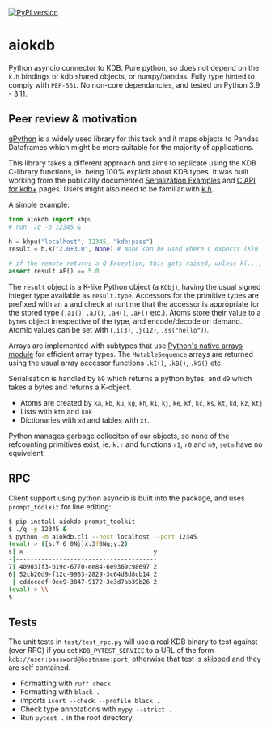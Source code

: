 [![PyPI version](https://badge.fury.io/py/aiokdb.svg)](https://badge.fury.io/py/aiokdb)

# aiokdb
Python asyncio connector to KDB. Pure python, so does not depend on the `k.h` bindings or kdb shared objects, or numpy/pandas. Fully type hinted to comply with `PEP-561`. No non-core dependancies, and tested on Python 3.9 - 3.11.

## Peer review & motivation

[qPython](https://github.com/exxeleron/qPython) is a widely used library for this task and it maps objects to Pandas Dataframes which might be more suitable for the majority of applications.

This library takes a different approach and aims to replicate using the KDB C-library functions, ie. being 100% explicit about KDB types. It was built working from the publically documented [Serialization Examples](https://code.kx.com/q/kb/serialization/) and [C API for kdb+](https://code.kx.com/q/wp/capi/) pages. Users might also need to be familiar with [k.h](https://github.com/KxSystems/ffi/blob/master/include/k.h).

A simple example:

```python
from aiokdb import khpu
# run ./q -p 12345 &

h = khpu("localhost", 12345, "kdb:pass")
result = h.k("2.0+3.0", None) # None can be used where C expects (K)0

# if the remote returns a Q Exception, this gets raised, unless k(..., raise=False)
assert result.aF() == 5.0
````

The `result` object is a K-like Python object (a `KObj`), having the usual signed integer type available as `result.type`. Accessors for the primitive types are prefixed with an `a` and check at runtime that the accessor is appropriate for the stored type (`.aI()`, `.aJ()`, `.aH()`, `.aF()` etc.). Atoms store their value to a `bytes` object irrespective of the type, and encode/decode on demand. Atomic values can be set with (`.i(3)`, `.j(12)`, `.ss("hello")`).

Arrays are implemented with subtypes that use [Python's native arrays module](https://docs.python.org/3/library/array.html) for efficient array types. The `MutableSequence` arrays are returned using the usual array accessor functions `.kI()`, `.kB()`, `.kS()` etc.

Serialisation is handled by `b9` which returns a python bytes, and `d9` which takes a bytes and returns a K-object.

* Atoms are created by `ka`, `kb`, `ku`, `kg`, `kh`, `ki`, `kj`, `ke`, `kf`, `kc`, `ks`, `kt`, `kd`, `kz`, `ktj`
* Lists with `ktn` and `knk`
* Dictionaries with `xd` and tables with `xt`.

Python manages garbage colleciton of our objects, so none of the refcounting primitives exist, ie. `k.r` and functions `r1`, `r0` and `m9`, `setm` have no equivelent.

## RPC

Client support using python asyncio is built into the package, and uses `prompt_toolkit` for line editing:

```bash
$ pip install aiokdb prompt_toolkit
$ ./q -p 12345 &
$ python -m aiokdb.cli --host localhost --port 12345
(eval) > ([s:7 6 0Nj]x:3?0Ng;y:2)
s| x                                    y
-|---------------------------------------
7| 409031f3-b19c-6770-ee84-6e9369c98697 2
6| 52cb20d9-f12c-9963-2829-3c64d8d8cb14 2
 | cddeceef-9ee9-3847-9172-3e3d7ab39b26 2
(eval) > \\
$
```

## Tests

The unit tests in `test/test_rpc.py` will use a real KDB binary to test against (over RPC) if you set `KDB_PYTEST_SERVICE` to a URL of the form `kdb://user:password@hostname:port`, otherwise that test is skipped and they are self contained.

* Formatting with `ruff check .`
* Formatting with `black .`
* imports `isort --check --profile black .`
* Check type annotations with `mypy --strict .`
* Run `pytest .` in the root directory


